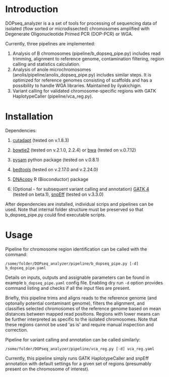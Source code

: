 # Introduction

DOPseq_analyzer is a a set of tools for processing of sequencing data of isolated (flow sorted or microdissected) chromosomes amplified with Degenerate Oligonucleotide Primed PCR (DOP-PCR) or WGA.

Currently, three pipelines are implemented: 

1. Analysis of B chromosomes (pipeline/b_dopseq_pipe.py) includes read trimming, alignment to reference genome, contamination filtering, region calling and statistics calculation.
2. Analysis of anole microchromosomes (anolis/pipeline/anolis_dopseq_pipe.py) includes similar steps. It is optimized for reference genomes consisting of scaffolds and has a possibility to handle WGA libraries. Maintained by ilyakichigin.
3. Variant calling for validated chromosome-specific regions with GATK HaplotypeCaller (pipeline/vca_reg.py).

# Installation

Dependencies:

1. [cutadapt](http://cutadapt.readthedocs.io/en/stable/) (tested on v.1.8.3)

2. [bowtie2](http://bowtie-bio.sourceforge.net/bowtie2/index.shtml) (tested on v.2.1.0, 2.2.4) or [bwa](https://sourceforge.net/projects/bio-bwa/files/) (tested on v.0.7.12)

3. [pysam](http://pysam.readthedocs.io/en/latest/api.html) python package (tested on v.0.8.1)

4. [bedtools](http://bedtools.readthedocs.io/en/latest/) (tested on v.2.17.0 and v.2.24.0)

5. [DNAcopy](https://bioconductor.org/packages/release/bioc/html/DNAcopy.html) R (Bioconductor) package 

6. (Optional - for subsequent variant calling and annotation) [GATK 4](https://software.broadinstitute.org/gatk/download/beta) (tested on beta.1), [snpEff](http://snpeff.sourceforge.net/) (tested on v.3.3.0)


After dependencies are installed, individual scrips and pipelines can be used. Note that internal folder structure must be preserved so that b_dopseq_pipe.py could find executable scripts. 

# Usage 

Pipeline for chromosome region identification can be called with the command:
```
/some/folder/DOPseq_analyzer/pipeline/b_dopseq_pipe.py [-d] b_dopseq_pipe.yaml
```
Details on inputs, outputs and assignable parameters can be found in example `b_dopseq_pipe.yaml` config file.   Enabling dry run `-d` option provides command listing and checks if all the input files are present. 

Briefly, this pipeline trims and aligns reads to the reference genome (and optonally potential contaminant genome), filters the alignment, and classifies selected chromosomes of the reference genome based on mean distances between mapped read positions. Regions with lower means can be further interpreted as specific to the isolated chromosomes. Note that these regions cannot be used 'as is' and require manual inspection and correction.


Pipeline for variant calling and annotation can be called similarly:
```
/some/folder/DOPseq_analyzer/pipeline/vca_reg.py [-d] vca_reg.yaml
```
Currently, this pipeline simply runs GATK HaplotypeCaller and snpEff annotation with default settings for a given set of regions (presumably present on the chromosome of interest). 
